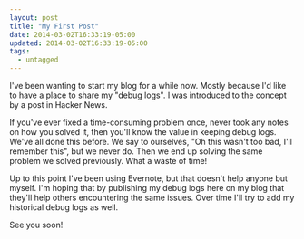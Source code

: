 ```yaml
---
layout: post
title: "My First Post"
date: 2014-03-02T16:33:19-05:00
updated: 2014-03-02T16:33:19-05:00
tags:
  - untagged
---
```


I've been wanting to start my blog for a while now. Mostly because I'd like to have a place to share my "debug logs". I was
introduced to the concept by a post in Hacker News.

If you've ever fixed a time-consuming problem once, never took any notes on how you solved it, then you'll know the value in keeping debug logs.
We've all done this before. We say to ourselves, "Oh this wasn't too bad, I'll remember this", but we never do. Then we end up
solving the same problem we solved previously. What a waste of time!

Up to this point I've been using Evernote, but that doesn't help anyone but myself. I'm hoping that by publishing my debug logs
here on my blog that they'll help others encountering the same issues. Over time I'll try to add my historical debug logs as well.

See you soon!
